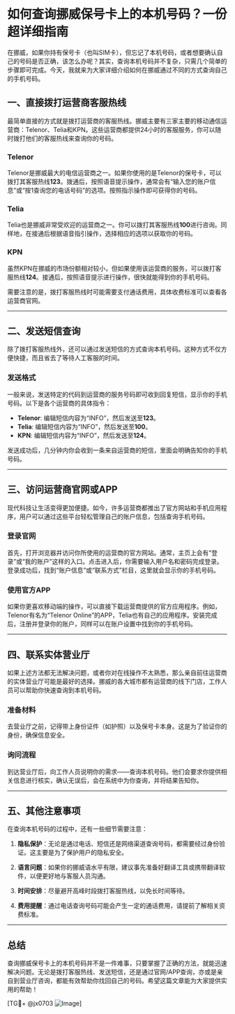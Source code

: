 # 如何查询挪威保号卡上的本机号码？一份超详细指南

在挪威，如果你持有保号卡（也叫SIM卡），但忘记了本机号码，或者想要确认自己的号码是否正确，该怎么办呢？其实，查询本机号码并不复杂，只需几个简单的步骤即可完成。今天，我就来为大家详细介绍如何在挪威通过不同的方式查询自己的手机号码。

## 一、直接拨打运营商客服热线

最简单直接的方式就是拨打运营商的客服热线。挪威主要有三家主要的移动通信运营商：Telenor、Telia和KPN。这些运营商都提供24小时的客服服务，你可以随时拨打他们的客服热线来查询你的号码。

### Telenor
Telenor是挪威最大的电信运营商之一。如果你使用的是Telenor的保号卡，可以拨打其客服热线**123**。拨通后，按照语音提示操作，通常会有“输入您的账户信息”或“按1查询您的电话号码”的选项。按照指示操作即可获得你的号码。

### Telia
Telia也是挪威非常受欢迎的运营商之一。你可以拨打其客服热线**100**进行咨询。同样地，在接通后根据语音指引操作，选择相应的选项以获取你的号码。

### KPN
虽然KPN在挪威的市场份额相对较小，但如果使用该运营商的服务，可以拨打客服热线**124**。接通后，按照语音提示进行操作，很快就能得到你的手机号码。

需要注意的是，拨打客服热线时可能需要支付通话费用，具体收费标准可以查看各运营商官网。

---

## 二、发送短信查询

除了拨打客服热线外，还可以通过发送短信的方式查询本机号码。这种方式不仅方便快捷，而且省去了等待人工客服的时间。

### 发送格式
一般来说，发送特定的代码到运营商的服务号码即可收到回复短信，显示你的手机号码。以下是各个运营商的具体指令：

- **Telenor**: 编辑短信内容为“INFO”，然后发送至**123**。
- **Telia**: 编辑短信内容为“INFO”，然后发送至**100**。
- **KPN**: 编辑短信内容为“INFO”，然后发送至**124**。

发送成功后，几分钟内你会收到一条来自运营商的短信，里面会明确告知你的手机号码。

---

## 三、访问运营商官网或APP

现代科技让生活变得更加便捷。如今，许多运营商都推出了官方网站和手机应用程序，用户可以通过这些平台轻松管理自己的账户信息，包括查询手机号码。

### 登录官网
首先，打开浏览器并访问你所使用的运营商的官方网站。通常，主页上会有“登录”或“我的账户”这样的入口。点击进入后，你需要输入用户名和密码完成登录。登录成功后，找到“账户信息”或“联系方式”栏目，这里就会显示你的手机号码。

### 使用官方APP
如果你更喜欢移动端的操作，可以直接下载运营商提供的官方应用程序。例如，Telenor有名为“Telenor Online”的APP，Telia也有自己的应用程序。安装完成后，注册并登录你的账户，同样可以在账户设置中找到你的手机号码。

---

## 四、联系实体营业厅

如果上述方法都无法解决问题，或者你对在线操作不太熟悉，那么亲自前往运营商的实体营业厅可能是最好的选择。挪威的各大城市都有运营商的线下门店，工作人员可以帮助你快速查询到本机号码。

### 准备材料
去营业厅之前，记得带上身份证件（如护照）以及保号卡本身。这是为了验证你的身份，确保信息安全。

### 询问流程
到达营业厅后，向工作人员说明你的需求——查询本机号码。他们会要求你提供相关信息进行核实，确认无误后，会在系统中为你查询，并将结果告知你。

---

## 五、其他注意事项

在查询本机号码的过程中，还有一些细节需要注意：

1. **隐私保护**：无论是通过电话、短信还是网络渠道查询号码，都需要经过身份验证。这主要是为了保护用户的隐私安全。
   
2. **语言问题**：如果你的挪威语水平有限，建议事先准备好翻译工具或携带翻译软件，以便更好地与客服人员沟通。

3. **时间安排**：尽量避开高峰时段拨打客服热线，以免长时间等待。

4. **费用提醒**：通过电话查询号码可能会产生一定的通话费用，请提前了解相关资费标准。

---

## 总结

查询挪威保号卡上的本机号码并不是一件难事，只要掌握了正确的方法，就能迅速解决问题。无论是拨打客服热线、发送短信，还是通过官网/APP查询，亦或是亲自到营业厅咨询，都能有效帮助你找回自己的号码。希望这篇文章能为大家提供实用的帮助！

[TG💪+ @jx0703 ![Image](https://github.com/user-attachments/assets/dbca1d08-cadb-493c-b0ec-ad6f7a83f270)]